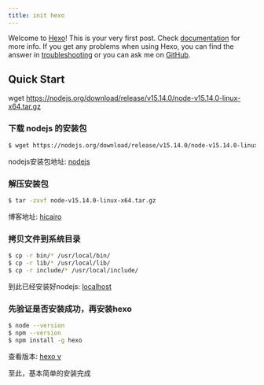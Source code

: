```yaml
---
title: init hexo
---
```

Welcome to [Hexo](https://hexo.io/)! This is your very first post. Check [documentation](https://hexo.io/docs/) for more info. If you get any problems when using Hexo, you can find the answer in [troubleshooting](https://hexo.io/docs/troubleshooting.html) or you can ask me on [GitHub](https://github.com/hexojs/hexo/issues).

## Quick Start

wget https://nodejs.org/download/release/v15.14.0/node-v15.14.0-linux-x64.tar.gz

### 下载 nodejs 的安装包

``` bash
$ wget https://nodejs.org/download/release/v15.14.0/node-v15.14.0-linux-x64.tar.gz
```

nodejs安装包地址: [nodejs](https://nodejs.org/download/release/v15.14.0/)

### 解压安装包

``` bash
$ tar -zxvf node-v15.14.0-linux-x64.tar.gz
```

博客地址: [hicairo](https://www.hicairo.com/)

### 拷贝文件到系统目录

``` bash
$ cp -r bin/* /usr/local/bin/
$ cp -r lib/* /usr/local/lib/
$ cp -r include/* /usr/local/include/
```

到此已经安装好nodejs: [localhost](http://localhost:4000/)

### 先验证是否安装成功，再安装hexo

``` bash
$ node --version
$ npm --version
$ npm install -g hexo
```

查看版本: [hexo v](https://hexo.io/docs/one-command-deployment.html)


至此，基本简单的安装完成
